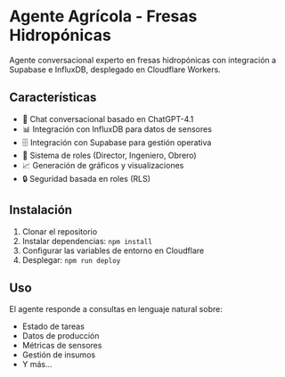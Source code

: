# Agente Agrícola - Fresas Hidropónicas

Agente conversacional experto en fresas hidropónicas con integración a Supabase e InfluxDB, desplegado en Cloudflare Workers.

## Características

- 🤖 Chat conversacional basado en ChatGPT-4.1
- 📊 Integración con InfluxDB para datos de sensores
- 🗄️ Integración con Supabase para gestión operativa
- 👥 Sistema de roles (Director, Ingeniero, Obrero)
- 📈 Generación de gráficos y visualizaciones
- 🔒 Seguridad basada en roles (RLS)

## Instalación

1. Clonar el repositorio
2. Instalar dependencias: `npm install`
3. Configurar las variables de entorno en Cloudflare
4. Desplegar: `npm run deploy`

## Uso

El agente responde a consultas en lenguaje natural sobre:
- Estado de tareas
- Datos de producción
- Métricas de sensores
- Gestión de insumos
- Y más...
